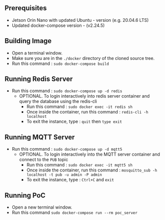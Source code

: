 Prerequisites
------------
- Jetson Orin Nano with updated Ubuntu - version (e.g. 20.04.6 LTS) 
- Updated docker-compose version - (v2.24.5)



Building Image
--------------
- Open a terminal window.
- Make sure you are in the `./docker` directory of the cloned source tree. 
- Run this command : `sudo docker-compose build`


Running Redis Server
--------------------
- Run this command : `sudo docker-compose up -d redis`
    - OPTIONAL. To login interactively into redis server container and query the database using the redis-cli
        - Run this command : `sudo docker exec -it redis sh`
        - Once inside the container, run this command : `redis-cli -h localhost`
        - To exit the instance, type : `quit` then `type exit`

Running MQTT Server
-------------------
- Run this command : `sudo docker-compose up -d mqtt5`
    - OPTIONAL. To login interactively into the MQTT server container and connect to the `PUB` topic 
        - Run this command : `sudo docker exec -it mqtt5 sh`
        - Once inside the container, run this command : `mosquitto_sub -h localhost -t pub -u admin -P admin`
        - To exit the instance, type : `Ctrl+C` and `exit`

Running PoC 
-----------
- Open a new terminal window.
- Run this command `sudo docker-compose run --rm poc_server`


